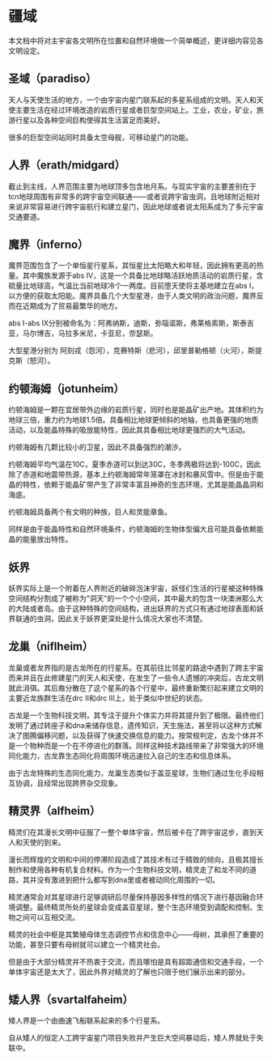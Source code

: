 # 疆域

本文档中将对主宇宙各文明所在位置和自然环境做一个简单概述，更详细内容见各文明设定。

## 圣域（paradiso）

天人与天使生活的地方，一个由宇宙内星门联系起的多星系组成的文明。天人和天使主要生活在经过环境改造的岩质行星或者巨型空间站上。工业，农业，矿业，旅游行星以及各种空间巨构使得其生活富足而美好。

很多的巨型空间站同时具备太空母舰，可移动星门的功能。

## 人界（erath/midgard）

截止到主线，人界范围主要为地球顶多包含地月系。与现实宇宙的主要差别在于tcn地球周围有非常多的跨宇宙空间联通——或者说跨宇宙虫洞，且地球附近相对来说非常容易进行跨宇宙航行和建立星门，因此地球或者说太阳系成为了多元宇宙交通要道。

## 魔界（inferno）

魔界范围包含了一个单恒星行星系，其恒星比太阳略大和年轻，因此拥有更高的热量。其中魔族发源于abs IV，这是一个具备比地球略活跃地质活动的岩质行星，含硫量比地球高，气温比当前地球冷个一两度。目前堕天使将主基地建立在abs I，以方便的获取太阳能。魔界具备几个大型星港，由于人类文明的政治问题，魔界反而在近期成为了贸易最繁华的地方。

abs I-abs IX分别被命名为：阿弗纳斯，迪斯，弥瑙诺斯，弗莱格索斯，斯泰吉亚，马尔博吉，马拉多米尼，卡亚尼，奈瑟斯。

大型星港分别为 阿刻戎（怨河），克赛特斯（悲河），邱里普勒格顿（火河），斯提克斯（怒河）。
## 约顿海姆（jotunheim）                                                                                                            

约顿海姆是一颗在宜居带外边缘的岩质行星，同时也是能晶矿出产地。其体积约为地球三倍，重力约为地球1.5倍。具备相比地球更倾斜的地轴，也具备更强的地质活动，以及能晶特殊的吸放能特性，因此其具备相比地球更强烈的大气活动。

约顿海姆有几颗比较小的卫星，因此不具备强烈的潮汐。

约顿海姆平均气温在10C，夏季赤道可以到达30C，冬季两极将达到-100C，因此除了赤道和地震带热源，基本上约顿海姆常年笼罩在冰封和暴风雪中。但是由于能晶的特性，依赖于能晶矿带产生了非常丰富且神奇的生态环境，尤其是能晶晶洞和海底。

约顿海姆具备两个有文明的种族，巨人和灵能章鱼。

同样是由于能晶特性和自然环境条件，约顿海姆的生物体型偏大且可能具备依赖能晶的能量放出特性。

## 妖界

妖界实际上是一个附着在人界附近的破碎泡沫宇宙，妖怪们生活的行星被这种特殊空间结构分割成了被称为"洞天"的一个个小空间，其中最大的包含一块澳洲那么大的大陆或者岛。由于这种特殊的空间结构，进出妖界的方式只有通过地球表面和妖界联通的虫洞，因此关于妖界更深处是什么情况大家也不清楚。

## 龙巢（niflheim）

龙巢或者龙界指的是古龙所在的行星系。在其前往比邻星的路途中遇到了跨主宇宙而来并且在此修建星门的天人和天使，在发生了一些令人遗憾的冲突后，古龙文明就此消弭。其后裔分散在了这个星系的各个行星中，最终重新繁衍起来建立文明的主要近龙族群生活在drc II和drc III上，处于类似中世纪的状态。

古龙是一个生物科技文明，其专注于提升个体实力并将其提升到了极限。最终他们发明了通过转座子和dna来储存信息，遗传知识，天生施法，甚至将以这种方式解决了图腾偏移问题，以及获得了快速交换信息的能力。按常规判定，古龙个体并不是一个物种而是一个在不停进化的群落。同样这种技术路线带来了非常强大的环境同化能力，古龙靠生态同化将周围环境迅速拉入自己的生态和信息体系。

由于古龙特殊的生态同化能力，龙巢生态类似于盖亚星球，生物们通过生化手段相互协调，且经常出现跨界杂交现象。

## 精灵界（alfheim）

精灵们在其漫长文明中征服了一整个单体宇宙，然后被卡在了跨宇宙这步，直到天人和天使的到来。

漫长而辉煌的文明和中间的停滞阶段造成了其技术有过于精致的倾向，且极其擅长制作和使用各种有机复合材料。作为一个生物科技文明，精灵走了和龙不同的道路，其并没有激进到把什么都写到dna里或者被动同化周围的一切。

精灵通常会对其星球进行足够调研后尽量保持基因多样性的情况下进行基因融合环境调整。最终精灵所处的星球会变成盖亚星球，整个生态环境受到调配和控制，生物之间可以互相交流。

精灵的社会中枢是其繁殖母体生态调控节点和信息中心——母树，其承担了重要的功能，甚至只要有母树就可以建立一个精灵社会。

但是由于大部分精灵并不热衷于交流，而且哪怕是具有超距通信和交通手段，一个单体宇宙还是太大了，因此外界对精灵的了解也只限于他们展示出来的部分。

## 矮人界（svartalfaheim）

矮人界是一个由曲速飞船联系起来的多个行星系。

自从矮人的恒定人工跨宇宙星门项目失败并产生巨大空间暴动后，矮人界就处于失联中。


